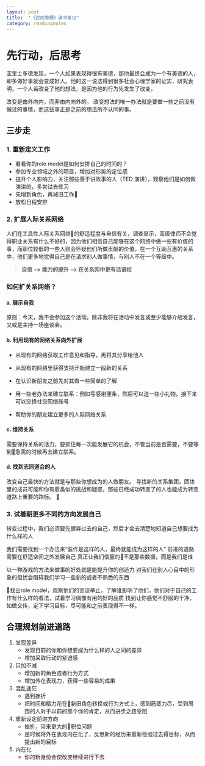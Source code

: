 ```yaml
---
layout: post
title:  "《逆向管理》读书笔记"
category: readingnotes
---
```

# 先行动，后思考

亚里士多德发现，一个人如果表现得很有美德，那他最终会成为一个有美德的人，即多做好事就会变成好人。他的这一说法得到很多社会心理学家的证实，研究表明，一个人若改变了他的想法，是因为他的行为先发生了改变。

改变是由外向内，而非由内向外的。
改变想法的唯一办法就是要做一些之前没有做过的事情，而这些事正是之前的想法所不认同的事。

## 三步走

### 1. 重新定义工作

* 看看你的role model是如何安排自己的时间的？
* 参加专业领域之外的项目，增加对形势的定位感
* 提升个人影响力，关注那些善于讲故事的人（TED 演讲），观察他们是如何做演讲的，多尝试去练习
* 先增新角色，再减旧工作
* 放松日程安排

### 2. 扩展人际关系网络

人们在工具性人际关系网络的舒适程度与自信有关，调查显示，高级律师不会觉得职业关系有什么不好的，因为他们相信自己能够在这个网络中做一些有价值的事，而职位较低的一些人则会怀疑他们所做贡献的价值，在一个互助互惠的关系中，他们更多地觉得自己是在请求别人做事情，与别人不在一个等级中。

> **自信  -->  能力的提升  -->  在关系网中更有话语权**

### 如何扩关系网络？

#### a. 展示自我

原则：今天，我不会参加这个活动，除非我将在活动中发言或至少能够介绍发言，又或是主持一场座谈会。

#### b. 利用现有的网络关系向外扩展

* 从现有的网络获取工作意见和指导，再将其分享给他人

* 从现有的网络里获得支持开始建立一段新的关系

* 在认识新朋友之前先对其做一些简单的了解

* 用一些老办法来建立联系：例如写感谢便条，然后可以送一些小礼物，接下来可以交换社交网络账号

* 帮助你的朋友建立更多的人际网络关系

#### c. 维持关系

需要保持关系的活力，要抓住每一次能发展它的机会，不管当前是否需要，不要等到急需的时候再去建立联系。

#### d. 找到志同道合的人

改变自己最快的方法就是与那些你想成为的人做朋友。
寻找新的关系集团，团体里的成员可能和你有着类似的挑战和疑惑，那些已经成功转变了的人也能成为转变道路上重要的路标。


### 3. 试着朝更多不同的方向发展自己

转变过程中，我们必须要先摒弃过去的自己，然后才会去清楚地知道自己想要成为什么样的人

我们需要找到一个办法来“装作是这样的人，最终就能成为这样的人”
前进的道路需要在舒适空间之外发展自己
真正让我们信服的不是那些数据，而是我们是谁

以一种游戏的方法来做事的好处就是能提升你的创造力
对我们在别人心目中的形象的担忧会阻碍我们学习一些新的或者不熟悉的东西

找出role model，观察他们的言谈举止，了解谁影响了他们，他们对于自己的工作有什么样的看法，试着学习偶像有用的好的品质
找到让你感觉不舒服的干净，如做交传，定下学习目标，尽可能和之前表现得不一样。

## 合理规划前进道路

1. 发现差异
    * 发现目前的你和你想要成为什么样的人之间的差异
    * 增加采取行动的紧迫感
2. 只加不减
    * 增加新的角色或者行为方式
    * 增加外在表现力，获得一些容易的成果
3. 混乱迷茫
    * 遇到挫折
    * 把时间和精力花在新旧角色转换或行为方式上，感到筋疲力尽，受到周围的人对于以前的那个你的肯定，从而进步之路受阻
4. 重新设定前进方向
    * 挫折，带来更大的职位问题
    * 是时候将外在表现内在化了，反思新的经历来重新检验过去得目标，从而提出新的目标
5. 内在化
    * 你的新身份会使改变继续进行下去
